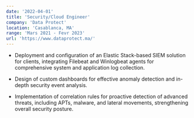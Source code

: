 ```yaml
---
date: '2022-04-01'
title: 'Security/Cloud Engineer'
company: 'Data Protect'
location: 'Casablanca, MA'
range: 'Mars 2021 - Fevr 2023'
url: 'https://www.dataprotect.ma/'
---
```


- Deployment and configuration of an Elastic Stack-based SIEM solution for clients, integrating Filebeat and Winlogbeat agents for comprehensive system and application log collection.
  
- Design of custom dashboards for effective anomaly detection and in-depth security event analysis.
  
- Implementation of correlation rules for proactive detection of advanced threats, including APTs, malware, and lateral movements, strengthening overall security posture.
